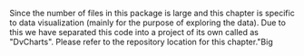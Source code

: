 Since the number of files in this package is large and this
chapter is specific to data visualization (mainly for the purpose of exploring the data).
Due to this we have separated this code into a project of its
own called as "DvCharts". Please refer to the repository location
for this chapter."Big